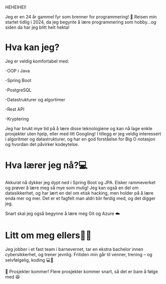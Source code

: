 HEHEIHEI! 

Jeg er en 24 år gammel fyr som brenner for programmering! 🚀
Reisen min startet tidlig i 2024, da jeg begynte å lære programmering som hobby...og siden da har jeg blitt helt hekta!

# Hva kan jeg?
Jeg er veldig komfortabel med:

-OOP i Java

-Spring Boot

-PostgreSQL

-Datastrukturer og algortimer

-Rest API

-Kryptering

Jeg har brukt mye tid på å lære disse teknologiene og kan nå lage enkle prosjekter uten hjelp, eller med litt Googling!
I tillegg er jeg veldig interessert i algoritmer og datastrukturer, og har en god forståelse for Big O notasjon og hvordan det påvirker kodeytelse.

# Hva lærer jeg nå?💻 

Akkurat nå dykker jeg dypt ned i Spring Boot og JPA. Elsker rammeverket og prøver å lære meg så mye som mulig!
Jeg kan også en del om datasikkerhet, og har lært en del om etisk hacking, men holder på å lære enda mer og mer. Det er et fagfelt man aldri blir ferdig med, og det digger jeg.

Snart skal jeg også begynne å lære meg Git og Azure ☁️

# Litt om meg ellers🙋‍♂️
Jeg jobber i et fast team i barnevernet, tar en ekstra bachelor innen cybersikkerhet, og trener jevnlig.
Fritiden min går til venner, trening – og selvfølgelig, koding 💻💪

🔧 Prosjekter kommer!
Flere prosjekter kommer snart, så det er bare å følge med 😆

